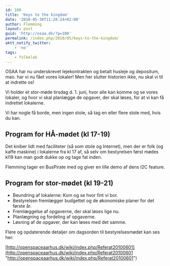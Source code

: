 ```yaml
---
id: 100
title: 'Keys to the kingdom'
date: '2010-05-30T11:28:24+02:00'
author: Flemming
layout: post
guid: 'http://osaa.dk/?p=100'
permalink: /index.php/2010/05/keys-to-the-kingdom/
aktt_notify_twitter:
    - 'no'
tags:
    - folkelab
---
```


OSAA har nu underskrevet lejekontrakten og betalt husleje og depositum, mao. har vi nu fået vores lokaler! Men her slutter historien ikke, nu skal vi til at indrette os!

Vi holder et stor-møde tirsdag d. 1. juni, hvor alle kan komme og se vores lokaler, og hvor vi skal planlægge de opgaver, der skal løses, for at vi kan få indrettet lokalerne.

Vi har nogle få borde, men ingen stole, så tag en eller flere stole med, hvis du kan.

## Program for HÅ-mødet (kl 17-19)

Det kniber lidt med faciliteter (så som stole og Internet), men der er folk (og kaffe maskine) i lokalerne fra kl 17 af, så selv om bestyrelsen først mødes kl19 kan man godt dukke op og tage fat inden.

Flemming tager en BusPirate med og giver en lille demo af dens I2C feature.

## Program for stor-mødet (kl 19-21)

- Beundring af lokalerne: Kom og se hvor fint vi bor.
- Bestyrelsen fremlægger budgettet og de økonomiske planer for det første år.
- Fremlæggelse af opgaverne, der skal løses lige nu.
- Planlægning og fordeling af opgaverne.
- Løsning af de opgaver, der kan løses med det samme.

Flere og opdaterende detaljer om dagsorden til bestyrelsesmødet kan ses her:

[http://openspaceaarhus.dk/wiki/index.php/Referat20100601](http://openspaceaarhus.dk/wiki/index.php/Referat20100601 "http://openspaceaarhus.dk/wiki/index.php/Referat20100601")
